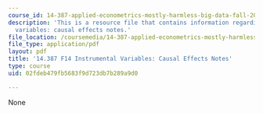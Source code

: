 ```yaml
---
course_id: 14-387-applied-econometrics-mostly-harmless-big-data-fall-2014
description: 'This is a resource file that contains information regarding instrumental
  variables: causal effects notes.'
file_location: /coursemedia/14-387-applied-econometrics-mostly-harmless-big-data-fall-2014/02fdeb479fb5683f9d723db7b289a9d0_MIT14_387F14_Causaleffects.pdf
file_type: application/pdf
layout: pdf
title: '14.387 F14 Instrumental Variables: Causal Effects Notes'
type: course
uid: 02fdeb479fb5683f9d723db7b289a9d0

---
```

None
